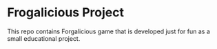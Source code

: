 # Frogalicious Project

This repo contains Forgalicious game that is developed just for fun as a small educational project.